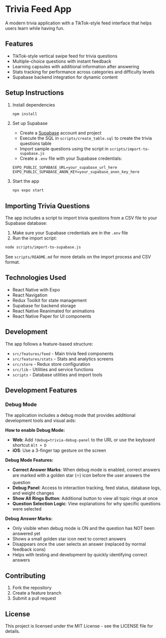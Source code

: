 # Trivia Feed App

A modern trivia application with a TikTok-style feed interface that helps users learn while having fun.

## Features

- TikTok-style vertical swipe feed for trivia questions
- Multiple-choice questions with instant feedback
- Learning capsules with additional information after answering
- Stats tracking for performance across categories and difficulty levels
- Supabase backend integration for dynamic content

## Setup Instructions

1. Install dependencies

   ```bash
   npm install
   ```

2. Set up Supabase

   - Create a [Supabase](https://supabase.com) account and project
   - Execute the SQL in `scripts/create_table.sql` to create the trivia questions table
   - Import sample questions using the script in `scripts/import-to-supabase.js`
   - Create a `.env` file with your Supabase credentials:

   ```
   EXPO_PUBLIC_SUPABASE_URL=your_supabase_url_here
   EXPO_PUBLIC_SUPABASE_ANON_KEY=your_supabase_anon_key_here
   ```

3. Start the app

   ```bash
   npx expo start
   ```

## Importing Trivia Questions

The app includes a script to import trivia questions from a CSV file to your Supabase database:

1. Make sure your Supabase credentials are in the `.env` file
2. Run the import script:

```bash
node scripts/import-to-supabase.js
```

See `scripts/README.md` for more details on the import process and CSV format.

## Technologies Used

- React Native with Expo
- React Navigation
- Redux Toolkit for state management
- Supabase for backend storage
- React Native Reanimated for animations
- React Native Paper for UI components

## Development

The app follows a feature-based structure:

- `src/features/feed` - Main trivia feed components
- `src/features/stats` - Stats and analytics screens
- `src/store` - Redux store configuration
- `src/lib` - Utilities and service functions
- `scripts` - Database utilities and import tools

## Development Features

### Debug Mode
The application includes a debug mode that provides additional development tools and visual aids:

**How to enable Debug Mode:**
- **Web**: Add `?debug=trivia-debug-panel` to the URL or use the keyboard shortcut `Alt + D`
- **iOS**: Use a 3-finger tap gesture on the screen

**Debug Mode Features:**
- **Correct Answer Marks**: When debug mode is enabled, correct answers are marked with a golden star (⭐) icon before the user answers the question
- **Debug Panel**: Access to interaction tracking, feed status, database logs, and weight changes
- **Show All Rings Button**: Additional button to view all topic rings at once
- **Question Selection Logic**: View explanations for why specific questions were selected

**Debug Answer Marks:**
- Only visible when debug mode is ON and the question has NOT been answered yet
- Shows a small golden star icon next to correct answers
- Disappears once the user selects an answer (replaced by normal feedback icons)
- Helps with testing and development by quickly identifying correct answers

## Contributing

1. Fork the repository
2. Create a feature branch
3. Submit a pull request

## License

This project is licensed under the MIT License - see the LICENSE file for details.
